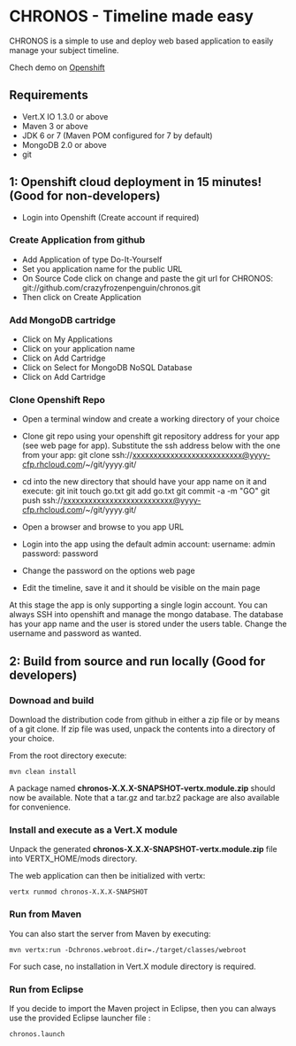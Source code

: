 # CHRONOS - Timeline made easy

CHRONOS is a simple to use and deploy web based application to easily manage your subject timeline.

Chech demo on [Openshift](http://chronos-cfp.rhcloud.com)

## Requirements

* Vert.X IO 1.3.0 or above
* Maven 3 or above
* JDK 6 or 7 (Maven POM configured for 7 by default)
* MongoDB 2.0 or above
* git


## 1: Openshift cloud deployment in 15 minutes! (Good for non-developers)

* Login into Openshift (Create account if required)

### Create Application from github

* Add Application of type Do-It-Yourself
* Set you application name for the public URL 
* On Source Code click on change and paste the git url for CHRONOS: git://github.com/crazyfrozenpenguin/chronos.git
* Then click on Create Application

### Add MongoDB cartridge

* Click on My Applications
* Click on your application name
* Click on Add Cartridge
* Click on Select for MongoDB NoSQL Database
* Click on Add Cartridge

### Clone Openshift Repo

* Open a terminal window and create a working directory of your choice

* Clone git repo using your openshift git repository address for your app (see web page for app).
  Substitute the ssh address below with the one from your app:
	git clone ssh://xxxxxxxxxxxxxxxxxxxxxxxxxx@yyyy-cfp.rhcloud.com/~/git/yyyy.git/
	
* cd into the new directory that should have your app name on it and execute:
	git init
	touch go.txt
	git add go.txt
	git commit -a -m "GO"
	git push ssh://xxxxxxxxxxxxxxxxxxxxxxxxxx@yyyy-cfp.rhcloud.com/~/git/yyyy.git/
	
* Open a browser and browse to you app URL
* Login into the app using the default admin account:
	username: admin
	password: password

* Change the password on the options web page
* Edit the timeline, save it and it should be visible on the main page

At this stage the app is only supporting a single login account. You can always SSH into openshift and manage the mongo database. 
The database has your app name and the user is stored under the users table. Change the username and password as wanted.


## 2: Build from source and run locally (Good for developers)

### Downoad and build

Download the distribution code from github in either a zip file or by means of a git clone. 
If zip file was used, unpack the contents into a directory of your choice.

From the root directory execute:

	mvn clean install

A package named **chronos-X.X.X-SNAPSHOT-vertx.module.zip** should now be available. 
Note that a tar.gz and tar.bz2 package are also available for convenience.


### Install and execute as a Vert.X module

Unpack the generated **chronos-X.X.X-SNAPSHOT-vertx.module.zip** file into VERTX_HOME/mods directory.

The web application can then be initialized with vertx:

	vertx runmod chronos-X.X.X-SNAPSHOT


### Run from Maven

You can also start the server from Maven by executing:

	mvn vertx:run -Dchronos.webroot.dir=./target/classes/webroot

For such case, no installation in Vert.X module directory is required.


### Run from Eclipse

If you decide to import the Maven project in Eclipse, then you can always use the provided Eclipse launcher file :

	chronos.launch




